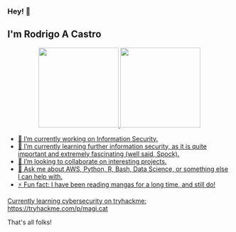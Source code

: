 ### Hey! 👋

## I'm Rodrigo A Castro
<div align="center">
  <a href="https://github.com/rodrigoacastro">
  <img height="180em" src="https://github-readme-stats.vercel.app/api?username=rodrigoacastro&show_icons=true&theme=dracula&include_all_commits=true&count_private=true"/>
  <img height="180em" src="https://github-readme-stats.vercel.app/api/top-langs/?username=rodrigoacastro&layout=compact&langs_count=7&theme=dracula"/>
</div>

 
- 🔭 I’m currently working on Information Security.
- 🌱 I’m currently learning further information security, as it is quite important and extremely fascinating (well said, Spock).
- 👯 I’m looking to collaborate on interesting projects.
- 💬 Ask me about AWS, Python, R, Bash, Data Science, or something else I can help with.
- ⚡ Fun fact: I have been reading mangas for a long time, and still do!

Currently learning cybersecurity on tryhackme: <a href="https://tryhackme.com/p/magi.cat"> https://tryhackme.com/p/magi.cat <a/>

That's all folks!

